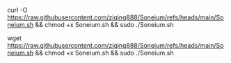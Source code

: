 curl -O https://raw.githubusercontent.com/ziqing888/Soneium/refs/heads/main/Soneium.sh && chmod +x Soneium.sh && sudo ./Soneium.sh



wget https://raw.githubusercontent.com/ziqing888/Soneium/refs/heads/main/Soneium.sh && chmod +x Soneium.sh && sudo ./Soneium.sh
